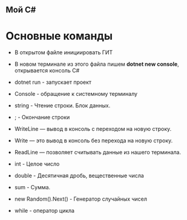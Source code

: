 ## Мой C#

# Основные команды

* В открытом файле инициировать ГИТ

* В новом терминале из этого файла пишем **dotnet new console**, открывается консоль С#

* dotnet run - запускает проект

* Console - обращение к системному терминалу

* string - Чтение строки. Блок данных.

* ; - Окончание строки

* WriteLine — вывод в консоль с переходом на новую строку.

* Write — это вывод в консоль без перехода на новую строку.

* ReadLine — позволяет считывать данные из нашего терминала.
* int - Целое число

* double - Десятичная дробь, вещественные числа

* sum - Сумма.

* new Random().Next() - Генератор случайных чисел

* while - оператор цикла